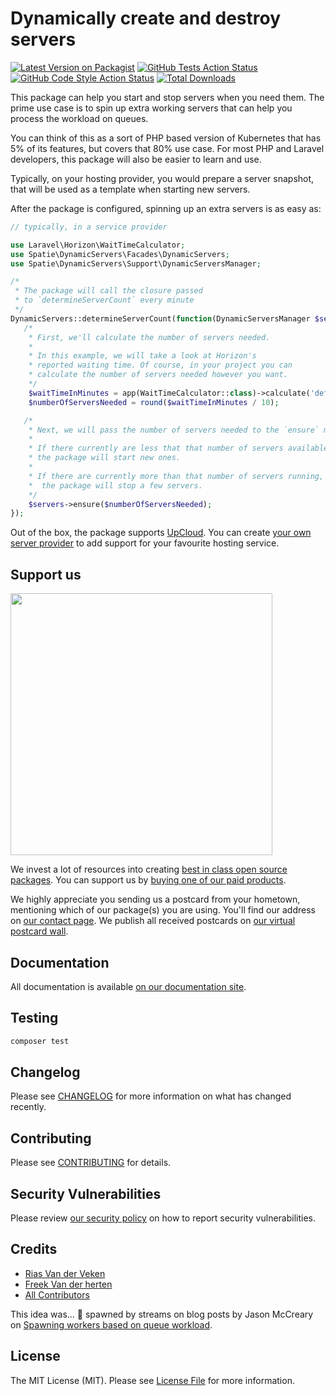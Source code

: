 # Dynamically create and destroy servers

[![Latest Version on Packagist](https://img.shields.io/packagist/v/spatie/laravel-dynamic-servers.svg?style=flat-square)](https://packagist.org/packages/spatie/laravel-dynamic-servers)
[![GitHub Tests Action Status](https://img.shields.io/github/workflow/status/spatie/laravel-dynamic-servers/run-tests?label=tests)](https://github.com/spatie/laravel-dynamic-servers/actions?query=workflow%3Arun-tests+branch%3Amain)
[![GitHub Code Style Action Status](https://img.shields.io/github/workflow/status/spatie/laravel-dynamic-servers/Fix%20PHP%20code%20style%20issues?label=code%20style)](https://github.com/spatie/laravel-dynamic-servers/actions?query=workflow%3A"Fix+PHP+code+style+issues"+branch%3Amain)
[![Total Downloads](https://img.shields.io/packagist/dt/spatie/laravel-dynamic-servers.svg?style=flat-square)](https://packagist.org/packages/spatie/laravel-dynamic-servers)

This package can help you start and stop servers when you need them. The prime use case is to spin up extra working servers that can help you process the workload on queues.

You can think of this as a sort of PHP based version of Kubernetes that has 5% of its features, but covers that 80% use case. For most PHP and Laravel developers, this package will also be easier to learn and use.

Typically, on your hosting provider, you would prepare a server snapshot, that will be used as a template when starting
new servers.

After the package is configured, spinning up an extra servers is as easy as:

```php
// typically, in a service provider

use Laravel\Horizon\WaitTimeCalculator;
use Spatie\DynamicServers\Facades\DynamicServers;
use Spatie\DynamicServers\Support\DynamicServersManager;

/*
 * The package will call the closure passed 
 * to `determineServerCount` every minute
 */
DynamicServers::determineServerCount(function(DynamicServersManager $servers) {
   /*
    * First, we'll calculate the number of servers needed. 
    * 
    * In this example, we will take a look at Horizon's 
    * reported waiting time. Of course, in your project you can 
    * calculate the number of servers needed however you want.    
    */
    $waitTimeInMinutes = app(WaitTimeCalculator::class)->calculate('default');
    $numberOfServersNeeded = round($waitTimeInMinutes / 10);

   /*
    * Next, we will pass the number of servers needed to the `ensure` method.
    * 
    * If there currently are less that that number of servers available,
    * the package will start new ones.
    * 
    * If there are currently more than that number of servers running,
    *  the package will stop a few servers.
    */
    $servers->ensure($numberOfServersNeeded);
});
```

Out of the box, the package supports [UpCloud](https://upcloud.com). You can
create [your own server provider](https://spatie.be/docs/laravel-dynamic-servers/v1/advanced-usage/creating-your-own-server-provider)
to add support for your favourite hosting service.

## Support us

[<img src="https://github-ads.s3.eu-central-1.amazonaws.com/laravel-dynamic-servers.jpg?t=1" width="419px" />](https://spatie.be/github-ad-click/laravel-dynamic-servers)

We invest a lot of resources into creating [best in class open source packages](https://spatie.be/open-source). You can
support us by [buying one of our paid products](https://spatie.be/open-source/support-us).

We highly appreciate you sending us a postcard from your hometown, mentioning which of our package(s) you are using.
You'll find our address on [our contact page](https://spatie.be/about-us). We publish all received postcards
on [our virtual postcard wall](https://spatie.be/open-source/postcards).

## Documentation

All documentation is available [on our documentation site](https://spatie.be/docs/laravel-dynamic-servers/).

## Testing

```bash
composer test
```

## Changelog

Please see [CHANGELOG](CHANGELOG.md) for more information on what has changed recently.

## Contributing

Please see [CONTRIBUTING](CONTRIBUTING.md) for details.

## Security Vulnerabilities

Please review [our security policy](../../security/policy) on how to report security vulnerabilities.

## Credits

- [Rias Van der Veken](https://twitter.com/riasvdv)
- [Freek Van der herten](https://twitter.com/freekmurze)
- [All Contributors](../../contributors)

This idea was... 🥁 spawned by streams on blog posts by Jason McCreary on [Spawning workers based on queue workload](https://jasonmccreary.me/articles/spawing-worker-servers-job-queue-load-laravel/).

## License

The MIT License (MIT). Please see [License File](LICENSE.md) for more information.
